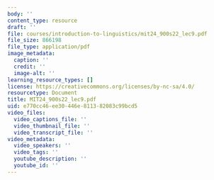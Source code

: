 ```yaml
---
body: ''
content_type: resource
draft: ''
file: courses/introduction-to-linguistics/mit24_900s22_lec9.pdf
file_size: 866198
file_type: application/pdf
image_metadata:
  caption: ''
  credit: ''
  image-alt: ''
learning_resource_types: []
license: https://creativecommons.org/licenses/by-nc-sa/4.0/
resourcetype: Document
title: MIT24_900s22_lec9.pdf
uid: e770cc46-ee30-446e-8113-82083c99bcd5
video_files:
  video_captions_file: ''
  video_thumbnail_file: ''
  video_transcript_file: ''
video_metadata:
  video_speakers: ''
  video_tags: ''
  youtube_description: ''
  youtube_id: ''
---
```

